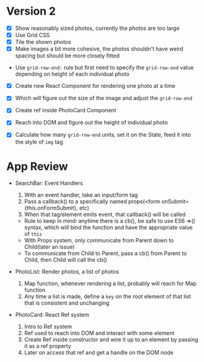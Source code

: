 # Version 2
- [x] Show reasonably sized photos, currently the photos are too large
- [x] Use Grid CSS
- [x] Tile the shown photos
- [x] Make images a bit more cohesive, the photos shouldn't have weird spacing but should be more closely fitted

- Use `grid-row-end:` rule but first need to specify the `grid-row-end` value depending on height of each individual photo
- [x] Create new React Component for rendering one photo at a time
- [x] Which will figure out the size of the image and adjust the `grid-row-end`
- [x] Create ref inside PhotoCard Component
- [x] Reach into DOM and figure out the height of individual photo
- [x] Calculate how many `grid-row-end` units, set it on the State, feed it into the style of `img` tag


# App Review
- SearchBar: Event Handlers
  1. With an event handler, take an input/form tag
  2. Pass a callback() to a specifically named props(<form onSubmit={this.onFormSubmit}, etc)
  3. When that tag/element emits event, that callback() will be called
  - Rule to keep in mind: anytime there is a cb(), be safe to use ES6 =>() syntax, which will bind the function and have the appropriate value of `this`
  - With Props system, only communicate from Parent down to Child(later an issue)
  - To communicate from Child to Parent, pass a cb() from Parent to Child, then Child will call the cb()

- PhotoList: Render photos, a list of photos
  1. Map function, whenever rendering a list, probably will reach for Map function
  2. Any time a list is made, define a `key` on the root element of that list that is consistent and unchanging

- PhotoCard: React Ref system
  1. Intro to Ref system
  2. Ref used to reach into DOM and interact with some element
  3. Create Ref inside constructor and wire it up to an element by passing it as a ref property
  4. Later on access that ref and get a handle on the DOM node
